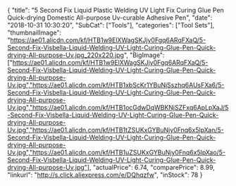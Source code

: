 {
	"title": "5 Second Fix Liquid Plastic Welding UV Light Fix Curing Glue Pen Quick-drying Domestic All-purpose Uv-curable Adhesive Pen",
	"date": "2018-10-31 10:30:20",
	"SubCat": ["Tools"],
	"categories": ["Tool Sets"],
	"thumbnailImage": "https://ae01.alicdn.com/kf/HTB1w9ElXWagSKJjy0Fgq6ARqFXaQ/5-Second-Fix-Visbella-Liquid-Welding-UV-Light-Curing-Glue-Pen-Quick-drying-All-purpose-Uv.jpg_220x220.jpg",
	"BigImage": ["https://ae01.alicdn.com/kf/HTB1w9ElXWagSKJjy0Fgq6ARqFXaQ/5-Second-Fix-Visbella-Liquid-Welding-UV-Light-Curing-Glue-Pen-Quick-drying-All-purpose-Uv.jpg","https://ae01.alicdn.com/kf/HTB1xbScKr1YBuNjSszhq6AUsFXa6/5-Second-Fix-Visbella-Liquid-Welding-UV-Light-Curing-Glue-Pen-Quick-drying-All-purpose-Uv.jpg","https://ae01.alicdn.com/kf/HTB1ocGdwDqWBKNjSZFxq6ApLpXaJ/5-Second-Fix-Visbella-Liquid-Welding-UV-Light-Curing-Glue-Pen-Quick-drying-All-purpose-Uv.jpg","https://ae01.alicdn.com/kf/HTB1tZSUKxGYBuNjy0Fnq6x5lpXan/5-Second-Fix-Visbella-Liquid-Welding-UV-Light-Curing-Glue-Pen-Quick-drying-All-purpose-Uv.jpg","https://ae01.alicdn.com/kf/HTB1uZSUKxGYBuNjy0Fnq6x5lpXao/5-Second-Fix-Visbella-Liquid-Welding-UV-Light-Curing-Glue-Pen-Quick-drying-All-purpose-Uv.jpg"],
	"actualPrice": 6.74,
	"comparePrice": 8.99,
	"linkurl": "http://s.click.aliexpress.com/e/DQhqzfw",
	"inStock": 78
}
